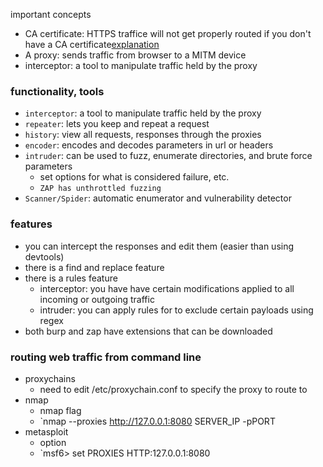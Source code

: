 
important concepts
- CA certificate: HTTPS traffice will not get properly routed if you don't have a CA certificate[explanation](https://portswigger.net/burp/documentation/desktop/external-browser-config/certificate#:~:text=To%20use%20Burp%20Proxy%20most,browse%20HTTPS%20URLs%20as%20normal.)
- A proxy: sends traffic from browser to a MITM device
- interceptor: a tool to manipulate traffic held by the proxy

### functionality, tools
- `interceptor`: a tool to manipulate traffic held by the proxy
- `repeater`: lets you keep and repeat a request
- `history`: view all requests, responses through the proxies
- `encoder`: encodes and decodes parameters in url or headers
- `intruder`: can be used to fuzz, enumerate directories, and brute force parameters
	- set options for what is considered failure, etc.
	- `ZAP has unthrottled fuzzing`
- `Scanner/Spider`: automatic enumerator and vulnerability detector
### features
- you can intercept the responses and edit them (easier than using devtools)
- there is a find and replace feature
- there is a rules feature
	- interceptor: you have have certain modifications applied to all incoming or outgoing traffic
	- intruder: you can apply rules for to exclude certain payloads using regex
- both burp and zap have extensions that can be downloaded 


### routing web traffic from command line
- proxychains
	- need to edit /etc/proxychain.conf to specify the proxy to route to
- nmap 
	- nmap flag
	- `nmap --proxies http://127.0.0.1:8080 SERVER_IP -pPORT
- metasploit
	- option
	- `msf6> set PROXIES HTTP:127.0.0.1:8080
	

